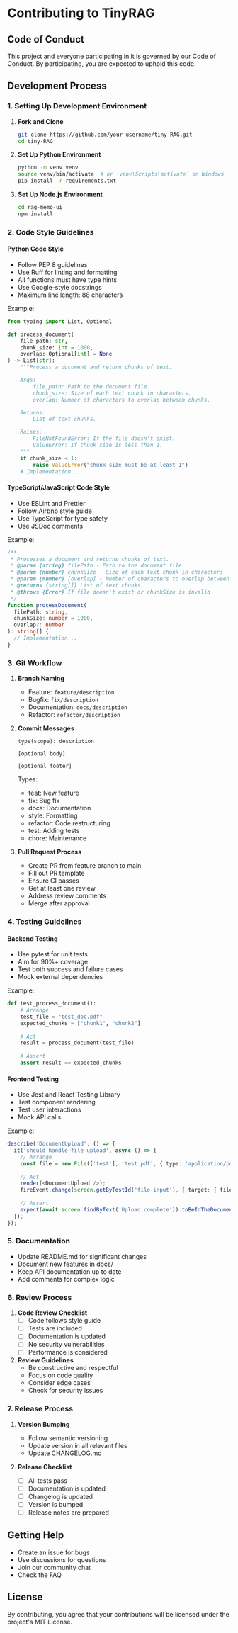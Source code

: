 # Contributing to TinyRAG

## Code of Conduct

This project and everyone participating in it is governed by our Code of Conduct. By participating, you are expected to uphold this code.

## Development Process

### 1. Setting Up Development Environment

1. **Fork and Clone**
   ```bash
   git clone https://github.com/your-username/tiny-RAG.git
   cd tiny-RAG
   ```

2. **Set Up Python Environment**
   ```bash
   python -m venv venv
   source venv/bin/activate  # or `venv\Scripts\activate` on Windows
   pip install -r requirements.txt
   ```

3. **Set Up Node.js Environment**
   ```bash
   cd rag-memo-ui
   npm install
   ```

### 2. Code Style Guidelines

#### Python Code Style
- Follow PEP 8 guidelines
- Use Ruff for linting and formatting
- All functions must have type hints
- Use Google-style docstrings
- Maximum line length: 88 characters

Example:
```python
from typing import List, Optional

def process_document(
    file_path: str,
    chunk_size: int = 1000,
    overlap: Optional[int] = None
) -> List[str]:
    """Process a document and return chunks of text.

    Args:
        file_path: Path to the document file.
        chunk_size: Size of each text chunk in characters.
        overlap: Number of characters to overlap between chunks.

    Returns:
        List of text chunks.

    Raises:
        FileNotFoundError: If the file doesn't exist.
        ValueError: If chunk_size is less than 1.
    """
    if chunk_size < 1:
        raise ValueError("chunk_size must be at least 1")
    # Implementation...
```

#### TypeScript/JavaScript Code Style
- Use ESLint and Prettier
- Follow Airbnb style guide
- Use TypeScript for type safety
- Use JSDoc comments

Example:
```typescript
/**
 * Processes a document and returns chunks of text.
 * @param {string} filePath - Path to the document file
 * @param {number} chunkSize - Size of each text chunk in characters
 * @param {number} [overlap] - Number of characters to overlap between chunks
 * @returns {string[]} List of text chunks
 * @throws {Error} If file doesn't exist or chunkSize is invalid
 */
function processDocument(
  filePath: string,
  chunkSize: number = 1000,
  overlap?: number
): string[] {
  // Implementation...
}
```

### 3. Git Workflow

1. **Branch Naming**
   - Feature: `feature/description`
   - Bugfix: `fix/description`
   - Documentation: `docs/description`
   - Refactor: `refactor/description`

2. **Commit Messages**
   ```
   type(scope): description

   [optional body]

   [optional footer]
   ```

   Types:
   - feat: New feature
   - fix: Bug fix
   - docs: Documentation
   - style: Formatting
   - refactor: Code restructuring
   - test: Adding tests
   - chore: Maintenance

3. **Pull Request Process**
   - Create PR from feature branch to main
   - Fill out PR template
   - Ensure CI passes
   - Get at least one review
   - Address review comments
   - Merge after approval

### 4. Testing Guidelines

#### Backend Testing
- Use pytest for unit tests
- Aim for 90%+ coverage
- Test both success and failure cases
- Mock external dependencies

Example:
```python
def test_process_document():
    # Arrange
    test_file = "test_doc.pdf"
    expected_chunks = ["chunk1", "chunk2"]
    
    # Act
    result = process_document(test_file)
    
    # Assert
    assert result == expected_chunks
```

#### Frontend Testing
- Use Jest and React Testing Library
- Test component rendering
- Test user interactions
- Mock API calls

Example:
```typescript
describe('DocumentUpload', () => {
  it('should handle file upload', async () => {
    // Arrange
    const file = new File(['test'], 'test.pdf', { type: 'application/pdf' });
    
    // Act
    render(<DocumentUpload />);
    fireEvent.change(screen.getByTestId('file-input'), { target: { files: [file] } });
    
    // Assert
    expect(await screen.findByText('Upload complete')).toBeInTheDocument();
  });
});
```

### 5. Documentation

- Update README.md for significant changes
- Document new features in docs/
- Keep API documentation up to date
- Add comments for complex logic

### 6. Review Process

1. **Code Review Checklist**
   - [ ] Code follows style guide
   - [ ] Tests are included
   - [ ] Documentation is updated
   - [ ] No security vulnerabilities
   - [ ] Performance is considered

2. **Review Guidelines**
   - Be constructive and respectful
   - Focus on code quality
   - Consider edge cases
   - Check for security issues

### 7. Release Process

1. **Version Bumping**
   - Follow semantic versioning
   - Update version in all relevant files
   - Update CHANGELOG.md

2. **Release Checklist**
   - [ ] All tests pass
   - [ ] Documentation is updated
   - [ ] Changelog is updated
   - [ ] Version is bumped
   - [ ] Release notes are prepared

## Getting Help

- Create an issue for bugs
- Use discussions for questions
- Join our community chat
- Check the FAQ

## License

By contributing, you agree that your contributions will be licensed under the project's MIT License. 